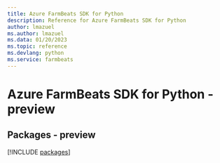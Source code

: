 ```yaml
---
title: Azure FarmBeats SDK for Python
description: Reference for Azure FarmBeats SDK for Python
author: lmazuel
ms.author: lmazuel
ms.data: 01/20/2023
ms.topic: reference
ms.devlang: python
ms.service: farmbeats
---
```

# Azure FarmBeats SDK for Python - preview
## Packages - preview
[!INCLUDE [packages](farmbeats-index.md)]